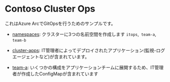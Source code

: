 # Contoso Cluster Ops

これはAzure ArcでGitOpsを行うためのサンプルです。

<!-- - [namespaces](./namespaces): creates three namespaces for the cluster: `itops`, `team-a`, and `team-b`, these namespaces are managed by the I -->
- [namespaces](./namespaces): クラスターに3つの名前空間を作成します `itops`,` team-a`, `team-b`
<!-- - [cluster-apps](./cluster-apps): contains an application deployed by an IT operator, e.g. common monitoring or logging agent -->
- [cluster-apps](./cluster-apps): IT管理者によってデプロイされたアプリケーション(監視-ログエージェントなど)が含まれています。
<!-- - [team-a](./team-a): contains a ConfigMap produced by IT operator to communicate some configuration to an application team -->
- [team-a](./team-a): いくつかの構成をアプリケーションチームに展開するため、IT管理者が作成したConfigMapが含まれています
